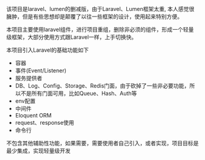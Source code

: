 该项目是laravel、lumen的删减版，由于Laravel、Lumen框架太重, 本人感觉很臃肿，但是有些思想却是颠覆了以往一些框架的设计，使用起来特别方便。

本项目主要使用laravel组件，进行项目重组，删除非必须的组件，形成一个轻量级框架，大部分使用方式跟Laravel一样，上手切换快。

本项目引入Laravel的基础功能如下
- 容器
- 事件(Event/Listener)
- 服务提供者
- DB、Log、Config、Storage、Redis门面，由于砍掉了一些非必要功能，所以不是所有门面可用，比如Queue、Hash、Auth等
- env配置
- 中间件
- Eloquent ORM
- request、response使用
- 命令行

不包含其他辅助性功能，如果需要，需要使用者自己引入，或者实现，项目目标是最少集成，实现轻量级开发
